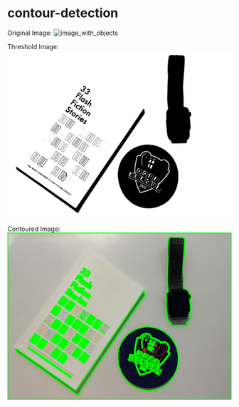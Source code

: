 # contour-detection

Original Image:
![image_with_objects](https://i.imgur.com/YH65VXT.jpg)

Threshold Image:
![threshold_image](https://github.com/timothyckl/contour-detection/blob/main/assets/threshold_image.jpg)

Contoured Image:
![contoured_image](https://github.com/timothyckl/contour-detection/blob/main/assets/contoured_image.jpg)

